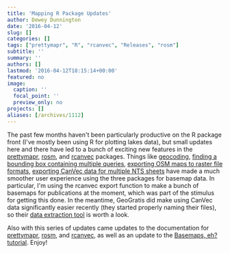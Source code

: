 ```yaml
---
title: 'Mapping R Package Updates'
author: Dewey Dunnington
date: '2016-04-12'
slug: []
categories: []
tags: ["prettymapr", "R", "rcanvec", "Releases", "rosm"]
subtitle: ''
summary: ''
authors: []
lastmod: '2016-04-12T18:15:14+00:00'
featured: no
image:
  caption: ''
  focal_point: ''
  preview_only: no
projects: []
aliases: [/archives/1112]
---
```


The past few months haven't been particularly productive on the R package front (I've mostly been using R for plotting lakes data), but small updates here and there have led to a bunch of exciting new features in the <a href="http://paleolimbot.github.io/prettymapr">prettymapr</a>, <a href="http://paleolimbot.github.io/rosm">rosm</a>, and <a href="http://paleolimbot.github.io/rcanvec">rcanvec</a> packages. Things like <a href="https://github.com/paleolimbot/prettymapr#geocoding-tools">geocoding</a>, <a href="https://github.com/paleolimbot/prettymapr#bounding-box-tools">finding a bounding box containing multiple queries</a>, <a href="https://github.com/paleolimbot/rosm/issues/1">exporting OSM maps to raster file formats</a>, <a href="https://github.com/paleolimbot/rcanvec#exporting-canvec-data">exporting CanVec data for multiple NTS sheets</a> have made a much smoother user experience using the three packages for basemap data. In particular, I'm using the rcanvec export function to make a bunch of basemaps for publications at the moment, which was part of the stimulus for getting this done. In the meantime, GeoGratis did make using CanVec data significantly easier recently (they started properly naming their files), so their <a href="http://geogratis.gc.ca/site/eng/extraction">data extraction tool</a> is worth a look.

Also with this series of updates came updates to the documentation for <a href="http://paleolimbot.github.io/prettymapr">prettymapr</a>, <a href="http://paleolimbot.github.io/rosm">rosm</a>, and <a href="http://paleolimbot.github.io/rcanvec">rcanvec</a>, as well as an update to the <a href="http://apps.fishandwhistle.net/archives/924">Basemaps, eh? tutorial</a>. Enjoy!